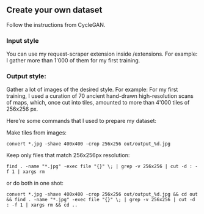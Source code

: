## Create your own dataset

Follow the instructions from CycleGAN.

### Input style

You can use my request-scraper extension inside /extensions.
For example: I gather more than 1'000 of them for my first training.

### Output style:

Gather a lot of images of the desired style.
For example: For my first training, I used a curation of 70 ancient hand-drawn high-resolution scans of maps, which, once cut into tiles, amounted to more than 4'000 tiles of 256x256 px.

Here're some commands that I used to prepare my dataset:

Make tiles from images:

```
convert *.jpg -shave 400x400 -crop 256x256 out/output_%d.jpg
```

Keep only files that match 256x256px resolution:

```
find . -name "*.jpg" -exec file "{}" \; | grep -v 256x256 | cut -d : -f 1 | xargs rm
```

or do both in one shot:

```
convert *.jpg -shave 400x400 -crop 256x256 out/output_%d.jpg && cd out && find . -name "*.jpg" -exec file "{}" \; | grep -v 256x256 | cut -d : -f 1 | xargs rm && cd ..
```
